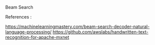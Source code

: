 Beam Search

References :

https://machinelearningmastery.com/beam-search-decoder-natural-language-processing/
https://github.com/awslabs/handwritten-text-recognition-for-apache-mxnet